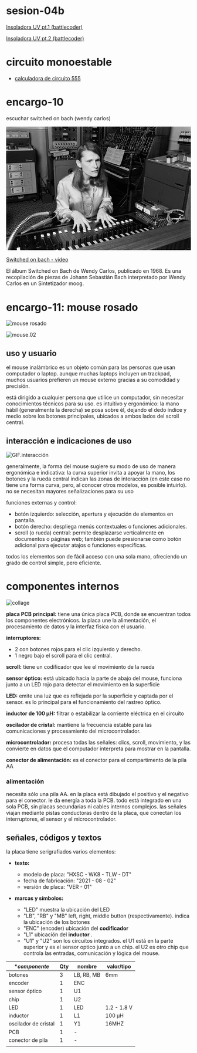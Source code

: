 # sesion-04b

[Insoladora UV pt.1 (battlecoder)](https://bitofmystery.com/uv-exposure-box-project-part-1/)

[Insoladora UV pt.2 (battlecoder)](https://bitofmystery.com/uv-exposure-box-project-part-2/)

# circuito monoestable

- [calculadora de circuito 555](https://ohmslawcalculator.com/555-monostable-calculator)

# encargo-10

escuchar switched on bach (wendy carlos)

![Wndy Carlos](./archivos/WendyCarlos.jpg)

[Switched on bach - video](https://www.youtube.com/watch?v=rmJeXhcQQa0)

El álbum Switched on Bach de Wendy Carlos, publicado en 1968. Es una recopilación de piezas de Johann Sebastián Bach interpretado por Wendy Carlos en un Sintetizador moog.

# encargo-11: mouse rosado

![mouse rosado](./archivos/mouse.01.jpg) 

![mouse.02](./archivos/mouse.02.jpg)

## uso y usuario

el mouse inalámbrico es un objeto común para las personas que usan computador o laptop. aunque muchas laptops incluyen un trackpad, muchos usuarios prefieren un mouse externo gracias a su comodidad y precisión.

está dirigido a cualquier persona que utilice un computador, sin necesitar conocimientos técnicos para su uso. es intuitivo y ergonómico: la mano hábil (generalmente la derecha) se posa sobre él, dejando el dedo índice y medio sobre los botones principales, ubicados a ambos lados del scroll central.

## interacción e indicaciones de uso

![GIF.interacción](./archivos/GIF.interacción.gif)

generalmente, la forma del mouse sugiere su modo de uso de manera ergonómica e indicativa: la curva superior invita a apoyar la mano, los botones y la rueda central indican las zonas de interacción (en este caso no tiene una forma curva, pero, al conocer otros modelos, es posible intuirlo). no se necesitan mayores señalizaciones para su uso

funciones externas y control:

- botón izquierdo: selección, apertura y ejecución de elementos en pantalla.
- botón derecho: despliega menús contextuales o funciones adicionales.
- scroll (o rueda) central: permite desplazarse verticalmente en documentos o páginas web; también puede presionarse como botón adicional para ejecutar atajos o funciones específicas.

todos los elementos son de fácil acceso con una sola mano, ofreciendo un grado de control simple, pero eficiente.

# componentes internos

![collage](./archivos/collage.01.png)

**placa PCB principal:** tiene una única placa PCB, donde se encuentran todos los componentes electrónicos. la placa une la alimentación, el procesamiento de datos y la interfaz física con el usuario.

**interruptores:**

- 2 con botones rojos para el clic izquierdo y derecho.
- 1 negro bajo el scroll para el clic central.

**scroll:** tiene un codificador que lee el movimiento de la rueda

**sensor óptico:** está ubicado hacia la parte de abajo del mouse, funciona junto a un LED rojo para detectar el movimiento en la superficie

**LED:** emite una luz que es reflejada por la superficie y captada por el sensor. es lo principal para el funcionamiento del rastreo óptico.

**inductor de 100 µH:** filtrar o estabilizar la corriente eléctrica en el circuito

**oscilador de cristal:** mantiene la frecuencia estable para las comunicaciones y procesamiento del microcontrolador.

**microcontrolador:** procesa todas las señales: clics, scroll, movimiento, y las convierte en datos que el computador interpreta para mostrar en la pantalla.

**conector de alimentación:** es el conector para el compartimento de la pila AA

### alimentación

necesita sólo una pila AA. en la placa está dibujado el positivo y el negativo para el conector. le da energía a toda la PCB. todo está integrado en una sola PCB, sin placas secundarias ni cables internos complejos. las señales viajan mediante pistas conductoras dentro de la placa, que conectan los interruptores, el sensor y el microcontrolador.

## señales, códigos y textos

la placa tiene serigrafiados varios elementos:

- **texto:**
  - modelo de placa: "HXSC - WK8 - TLW - DT"
  - fecha de fabricación: "2021 - 08 - 02"
  - versión de placa: "VER - 01"

- **marcas y símbolos:**
  - "LED" muestra la ubicación del LED
  - "LB", "RB" y "MB" left, right, middle button (respectivamente). indica la ubicación de los botones
  - "ENC" (encoder) ubicación del **codificador**
  - "L1" ubicación del **inductor** .
  - "U1" y "U2" son los circuitos integrados. el U1 está en la parte superior y es el sensor optico junto a un chip. el U2 es otro chip que controla las entradas, comunicación y lógica del mouse.

| **componente*         | **Qty** | **nombre** | **valor/tipo** |
|-----------------------|---------|------------|----------------|
| botones               | 3       | LB, RB, MB | 6mm            |
| encoder               | 1       | ENC        |                |
| sensor óptico         | 1       | U1         |                |
| chip                  | 1       | U2         |                |
| LED                   | 1       | LED        | 1.2 - 1.8 V    |
| inductor              | 1       | L1         | 100 µH         |
| oscilador de  cristal | 1       | Y1         | 16MHZ          |
| PCB                   | 1       | -          |                |
| conector de pila      | 1       | -          |                |
|                       |         |            |                |